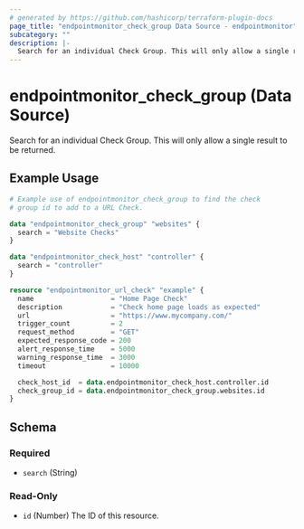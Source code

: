 ```yaml
---
# generated by https://github.com/hashicorp/terraform-plugin-docs
page_title: "endpointmonitor_check_group Data Source - endpointmonitor"
subcategory: ""
description: |-
  Search for an individual Check Group. This will only allow a single result to be returned.
---
```


# endpointmonitor_check_group (Data Source)

Search for an individual Check Group. This will only allow a single result to be returned.

## Example Usage

```terraform
# Example use of endpointmonitor_check_group to find the check 
# group id to add to a URL Check.

data "endpointmonitor_check_group" "websites" {
  search = "Website Checks"
}

data "endpointmonitor_check_host" "controller" {
  search = "controller"
}

resource "endpointmonitor_url_check" "example" {
  name                   = "Home Page Check"
  description            = "Check home page loads as expected"
  url                    = "https://www.mycompany.com/"
  trigger_count          = 2
  request_method         = "GET"
  expected_response_code = 200
  alert_response_time    = 5000
  warning_response_time  = 3000
  timeout                = 10000

  check_host_id  = data.endpointmonitor_check_host.controller.id
  check_group_id = data.endpointmonitor_check_group.websites.id
}
```

<!-- schema generated by tfplugindocs -->
## Schema

### Required

- `search` (String)

### Read-Only

- `id` (Number) The ID of this resource.



